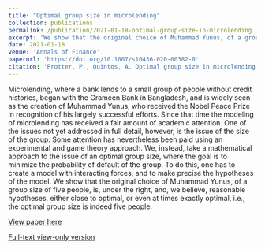 ```yaml
---
title: "Optimal group size in microlending"
collection: publications
permalink: /publication/2021-01-18-optimal-group-size-in-microlending
excerpt: 'We show that the original choice of Muhammad Yunus, of a group size of five people, is, under the right, and, we believe, reasonable hypotheses, either close to optimal, or even at times exactly optimal, i.e., the optimal group size is indeed five people.'
date: 2021-01-18
venue: 'Annals of Finance'
paperurl: 'https://doi.org/10.1007/s10436-020-00382-0'
citation: 'Protter, P., Quintos, A. Optimal group size in microlending. <i>Ann Finance</i> (2021).'
---
```


Microlending, where a bank lends to a small group of people without credit histories, began with the Grameen Bank in Bangladesh, and is widely seen as the creation of Muhammad Yunus, who received the Nobel Peace Prize in recognition of his largely successful efforts. Since that time the modeling of microlending has received a fair amount of academic attention. One of the issues not yet addressed in full detail, however, is the issue of the size of the group. Some attention has nevertheless been paid using an experimental and game theory approach. We, instead, take a mathematical approach to the issue of an optimal group size, where the goal is to minimize the probability of default of the group. To do this, one has to create a model with interacting forces, and to make precise the hypotheses of the model. We show that the original choice of Muhammad Yunus, of a group size of five people, is, under the right, and, we believe, reasonable hypotheses, either close to optimal, or even at times exactly optimal, i.e., the optimal group size is indeed five people.

[View paper here](https://doi.org/10.1007/s10436-020-00382-0)

[Full-text view-only version](https://rdcu.be/cdNFh)
